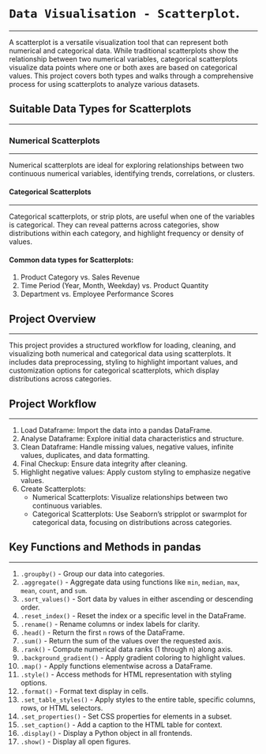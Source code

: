 # `Data Visualisation - Scatterplot`.
-----------------------------------
A scatterplot is a versatile visualization tool that can represent both numerical and categorical data. While traditional scatterplots show the relationship between two numerical variables, categorical scatterplots visualize data points where one or both axes are based on categorical values. This project covers both types and walks through a comprehensive process for using scatterplots to analyze various datasets.

## Suitable Data Types for Scatterplots
-------------------------------------

### Numerical Scatterplots
--------------------------
Numerical scatterplots are ideal for exploring relationships between two continuous numerical variables, identifying trends, correlations, or clusters.

#### Categorical Scatterplots
-----------------------------
Categorical scatterplots, or strip plots, are useful when one of the variables is categorical. They can reveal patterns across categories, show distributions within each category, and highlight frequency or density of values.

#### Common data types for Scatterplots:
1) Product Category vs. Sales Revenue
2) Time Period (Year, Month, Weekday) vs. Product Quantity
3) Department vs. Employee Performance Scores

## Project Overview
-------------------
This project provides a structured workflow for loading, cleaning, and visualizing both numerical and categorical data using scatterplots. It includes data preprocessing, styling to highlight important values, and customization options for categorical scatterplots, which display distributions across categories.

## Project Workflow
-------------------
1) Load Dataframe: Import the data into a pandas DataFrame.
2) Analyse Dataframe: Explore initial data characteristics and structure.
3) Clean Dataframe: Handle missing values, negative values, infinite values, duplicates, and data formatting.
4) Final Checkup: Ensure data integrity after cleaning.
5) Highlight negative values: Apply custom styling to emphasize negative values.
6) Create Scatterplots:
   - Numerical Scatterplots: Visualize relationships between two continuous variables.
   - Categorical Scatterplots: Use Seaborn’s stripplot or swarmplot for categorical data, focusing on distributions across categories.

## Key Functions and Methods in pandas
--------------------------------------
1) `.groupby()` - Group our data into categories.
2) `.aggregate()` - Aggregate data using functions like `min`, `median`, `max`, `mean`, `count`, and `sum`.
3) `.sort_values()` - Sort data by values in either ascending or descending order.
4) `.reset_index()` - Reset the index or a specific level in the DataFrame.
5) `.rename()` - Rename columns or index labels for clarity.
6) `.head()` - Return the first `n` rows of the DataFrame.
7) `.sum()` - Return the sum of the values over the requested axis.
8) `.rank()` - Compute numerical data ranks (1 through n) along axis.
9) `.background_gradient()` - Apply gradient coloring to highlight values.
10) `.map()` - Apply functions elementwise across a DataFrame.
11) `.style()` - Access methods for HTML representation with styling options.
12) `.format()` - Format text display in cells.
13) `.set_table_styles()` - Apply styles to the entire table, specific columns, rows, or HTML selectors.
14) `.set_properties()` - Set CSS properties for <td> elements in a subset.
15) `.set_caption()` - Add a caption to the HTML table for context.
16) `.display()` - Display a Python object in all frontends.
17) `.show()` - Display all open figures.
